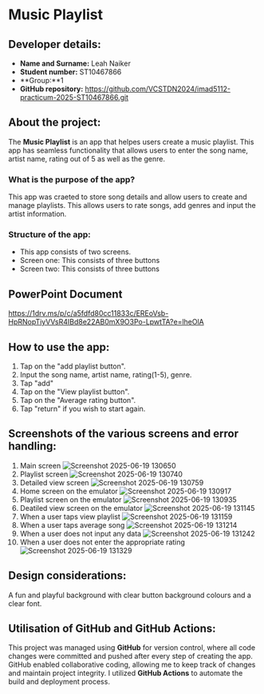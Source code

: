 # Music Playlist

## Developer details:

- **Name and Surname:** Leah Naiker
- **Student number:** ST10467866
- **Group:**1
- **GitHub repository:** https://github.com/VCSTDN2024/imad5112-practicum-2025-ST10467866.git

## About the project:
The **Music Playlist** is an app that helpes users create a music playlist. This app has seamless functionality that allows users to enter the song name, artist name, rating out of 5 as well as the genre. 

### What is the purpose of the app?
This app was craeted to store song details and allow users to create and manage playlists. This allows users to rate songs, add genres and input the artist information. 

### Structure of the app:
- This app consists of two screens.
- Screen one: This consists of three buttons
- Screen two: This consists of three buttons

## PowerPoint Document 
https://1drv.ms/p/c/a5fdfd80cc11833c/EREoVsb-HpRNopTiyVVsR4IBd8e22AB0mX9O3Po-LpwtTA?e=lheOlA


## How to use the app:
1. Tap on the "add playlist button".
2. Input the song name, artist name, rating(1-5), genre.
3. Tap "add"
4. Tap on the "View playlist button".
5. Tap on the "Average rating button".
6. Tap "return" if you wish to start again.

## Screenshots of the various screens and error handling:
1. Main screen ![Screenshot 2025-06-19 130650](https://github.com/user-attachments/assets/d4220e64-55a4-4c73-a8f3-65823debee41)
2. Playlist screen ![Screenshot 2025-06-19 130740](https://github.com/user-attachments/assets/88833ad9-6306-4aa2-a75d-ec966d3fcf0a)
3. Detailed view screen ![Screenshot 2025-06-19 130759](https://github.com/user-attachments/assets/a1fddb13-df1e-4540-a82f-9c94a73e0ae9)
4. Home screen on the emulator ![Screenshot 2025-06-19 130917](https://github.com/user-attachments/assets/7715f72c-a3d9-4ce0-9a6f-369b6c03baa3)
5. Playlist screen on the emulator ![Screenshot 2025-06-19 130935](https://github.com/user-attachments/assets/a6daa2c9-ff59-4921-9dab-a5c5e2a3763c)
6. Deatiled view screen on the emulator ![Screenshot 2025-06-19 131145](https://github.com/user-attachments/assets/b8a09340-165a-469f-be0c-b7bb3e71fffe)
7. When a user taps view playlist ![Screenshot 2025-06-19 131159](https://github.com/user-attachments/assets/7857d087-e796-474e-b505-50e44dbe8364)
8. When a user taps average song ![Screenshot 2025-06-19 131214](https://github.com/user-attachments/assets/5c91be7d-0c53-4a5f-a1af-04911fd4ad91)
9. When a user does not input any data ![Screenshot 2025-06-19 131242](https://github.com/user-attachments/assets/2dd4fe4b-ebe8-46b2-be4d-19f8d033d8a9)
10. When a user does not enter the appropriate rating ![Screenshot 2025-06-19 131329](https://github.com/user-attachments/assets/929b1932-a74d-40e2-a78c-0472329240ff)

## Design considerations: 
A fun and playful background with clear button background colours and a clear font. 

## Utilisation of GitHub and GitHub Actions:

This project was managed using **GitHub** for version control, where all code changes were committed and pushed after every step of creating the app. GitHub enabled collaborative coding, allowing me to keep track of changes and maintain project integrity. I utilized **GitHub Actions** to automate the build and deployment process.






